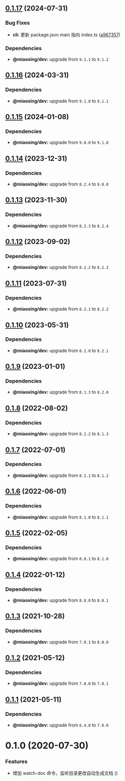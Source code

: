 ## [0.1.17](https://github.com/miaoxing/mxjs-cli/compare/v0.1.16...v0.1.17) (2024-07-31)


### Bug Fixes

* **cli:** 更新 package.json main 指向 index.ts ([a967357](https://github.com/miaoxing/mxjs-cli/commit/a96735757c7e050506160c62e8f24498c5c4fd08))





### Dependencies

* **@miaoxing/dev:** upgrade from `9.1.1` to `9.1.2`

## [0.1.16](https://github.com/miaoxing/mxjs-cli/compare/v0.1.15...v0.1.16) (2024-03-31)





### Dependencies

* **@miaoxing/dev:** upgrade from `9.1.0` to `9.1.1`

## [0.1.15](https://github.com/miaoxing/mxjs-cli/compare/v0.1.14...v0.1.15) (2024-01-08)





### Dependencies

* **@miaoxing/dev:** upgrade from `9.0.0` to `9.1.0`

## [0.1.14](https://github.com/miaoxing/mxjs-cli/compare/v0.1.13...v0.1.14) (2023-12-31)





### Dependencies

* **@miaoxing/dev:** upgrade from `8.2.4` to `9.0.0`

## [0.1.13](https://github.com/miaoxing/mxjs-cli/compare/v0.1.12...v0.1.13) (2023-11-30)





### Dependencies

* **@miaoxing/dev:** upgrade from `8.2.3` to `8.2.4`

## [0.1.12](https://github.com/miaoxing/mxjs-cli/compare/v0.1.11...v0.1.12) (2023-09-02)





### Dependencies

* **@miaoxing/dev:** upgrade from `8.2.2` to `8.2.3`

## [0.1.11](https://github.com/miaoxing/mxjs-cli/compare/v0.1.10...v0.1.11) (2023-07-31)





### Dependencies

* **@miaoxing/dev:** upgrade from `8.2.1` to `8.2.2`

## [0.1.10](https://github.com/miaoxing/mxjs-cli/compare/v0.1.9...v0.1.10) (2023-05-31)





### Dependencies

* **@miaoxing/dev:** upgrade from `8.2.0` to `8.2.1`

## [0.1.9](https://github.com/miaoxing/mxjs-cli/compare/v0.1.8...v0.1.9) (2023-01-01)





### Dependencies

* **@miaoxing/dev:** upgrade from `8.1.3` to `8.2.0`

## [0.1.8](https://github.com/miaoxing/mxjs-cli/compare/v0.1.7...v0.1.8) (2022-08-02)





### Dependencies

* **@miaoxing/dev:** upgrade from `8.1.2` to `8.1.3`

## [0.1.7](https://github.com/miaoxing/mxjs-cli/compare/v0.1.6...v0.1.7) (2022-07-01)





### Dependencies

* **@miaoxing/dev:** upgrade from `8.1.1` to `8.1.2`

## [0.1.6](https://github.com/miaoxing/mxjs-cli/compare/v0.1.5...v0.1.6) (2022-06-01)





### Dependencies

* **@miaoxing/dev:** upgrade from `8.1.0` to `8.1.1`

## [0.1.5](https://github.com/miaoxing/mxjs-cli/compare/v0.1.4...v0.1.5) (2022-02-05)





### Dependencies

* **@miaoxing/dev:** upgrade from `8.0.1` to `8.1.0`

## [0.1.4](https://github.com/miaoxing/mxjs-cli/compare/v0.1.3...v0.1.4) (2022-01-12)





### Dependencies

* **@miaoxing/dev:** upgrade from `8.0.0` to `8.0.1`

## [0.1.3](https://github.com/miaoxing/mxjs-cli/compare/v0.1.2...v0.1.3) (2021-10-28)





### Dependencies

* **@miaoxing/dev:** upgrade from `7.0.1` to `8.0.0`

## [0.1.2](https://github.com/miaoxing/mxjs-cli/compare/v0.1.1...v0.1.2) (2021-05-12)





### Dependencies

* **@miaoxing/dev:** upgrade from `7.0.0` to `7.0.1`

## [0.1.1](https://github.com/miaoxing/mxjs-cli/compare/v0.1.0...v0.1.1) (2021-05-11)





### Dependencies

* **@miaoxing/dev:** upgrade from `6.4.0` to `7.0.0`

# 0.1.0 (2020-07-30)


### Features

* 增加 watch-doc 命令，监听目录更改自动生成文档 ([](https://github.com/miaoxing/mxjs-cli/commit/))
